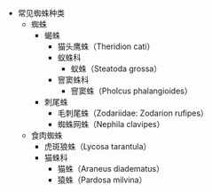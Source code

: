 - 常见蜘蛛种类
  - 蜘蛛
    - 蝎蛛
      - 猫头鹰蛛（Theridion cati）
      - 蚁蛛科
        - 蚁蛛（Steatoda grossa）
      - 窨窦蛛科
        - 窨窦蛛（Pholcus phalangioides）
    - 刺尾蛛
      - 毛刺尾蛛（Zodariidae: Zodarion rufipes）
      - 蜘蛛网蛛（Nephila clavipes）
  - 食肉蜘蛛
    - 虎斑狼蛛（Lycosa tarantula）
    - 猫蛛科
      - 猫蛛（Araneus diadematus）
      - 猿蛛（Pardosa milvina）